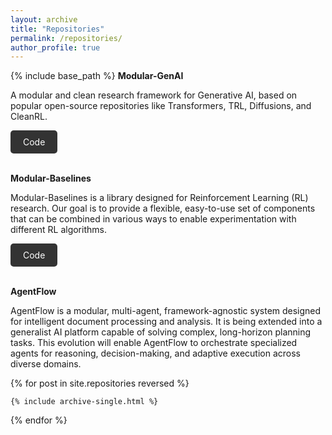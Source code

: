 ```yaml
---
layout: archive
title: "Repositories"
permalink: /repositories/
author_profile: true
---
```


{% include base_path %}
**Modular-GenAI**

A modular and clean research framework for Generative AI, based on popular open-source repositories like Transformers, TRL, Diffusions, and CleanRL.

<div style="display: flex; gap: 10px;">
  <a href="https://github.com/AbdullahVanlioglu/Modular-GenAI" class="btn btn-primary" style="text-decoration: none; padding: 10px 20px; background-color: #333; color: #fff; border-radius: 5px;">Code</a>
</div>

<br>

**Modular-Baselines**

Modular-Baselines is a library designed for Reinforcement Learning (RL) research. Our goal is to provide a flexible, easy-to-use set of components that can be combined in various ways to enable experimentation with different RL algorithms.

<div style="display: flex; gap: 10px;">
  <a href="https://github.com/AbdullahVanlioglu/Modular-Baselines" class="btn btn-primary" style="text-decoration: none; padding: 10px 20px; background-color: #333; color: #fff; border-radius: 5px;">Code</a>
</div>

<br>

**AgentFlow**

AgentFlow is a modular, multi-agent, framework-agnostic system designed for intelligent document processing and analysis. It is being extended into a generalist AI platform capable of solving complex, long-horizon planning tasks. This evolution will enable AgentFlow to orchestrate specialized agents for reasoning, decision-making, and adaptive execution across diverse domains.


{% for post in site.repositories reversed %}

    {% include archive-single.html %}

{% endfor %}
